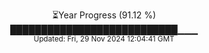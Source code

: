 <p align="center">
⏳Year Progress (91.12 %)<br>
███████████████████████████▁▁▁ <br>
<sub>Updated: Fri, 29 Nov 2024 12:04:41 GMT</sub>
</p>

